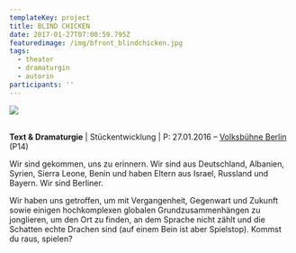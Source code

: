 ```yaml
---
templateKey: project
title: BLIND CHICKEN
date: 2017-01-27T07:00:59.795Z
featuredimage: /img/bfront_blindchicken.jpg
tags:
  - theater
  - dramaturgin
  - autorin
participants: ''
---
```

![](/img/blind-chicken.jpg)

\
**Text & Dramaturgie** | Stückentwicklung | P: 27.01.2016 – [Volksbühne Berlin](https://www.volksbuehne.adk.de/praxis/p14_blind_chicken__no_parents_no_police/index.html) (P14)

 Wir sind gekommen, uns zu erinnern. Wir sind aus Deutschland, Albanien, Syrien, Sierra Leone, Benin und haben Eltern aus Israel, Russland und Bayern. Wir sind Berliner. 

Wir haben uns getroffen, um mit Vergangenheit, Gegenwart und Zukunft sowie einigen hochkomplexen globalen Grundzusammenhängen zu jonglieren, um den Ort zu finden, an dem Sprache nicht zählt und die Schatten echte Drachen sind (auf einem Bein ist aber Spielstop). Kommst du raus, spielen?
